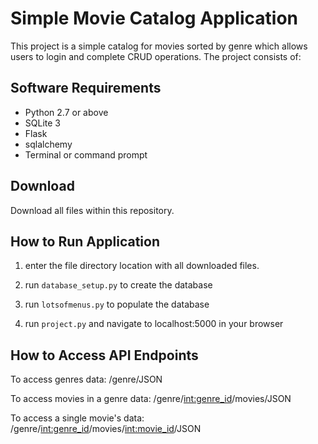 # Simple Movie Catalog Application
This project is a simple catalog for movies sorted by genre which allows users to login and complete CRUD operations.
The project consists of:


## Software Requirements
* Python 2.7 or above
* SQLite 3
* Flask
* sqlalchemy
* Terminal or command prompt

## Download
Download all files within this repository.

## How to Run Application

1. enter the file directory location with all downloaded files. 

2. run `database_setup.py` to create the database

3. run `lotsofmenus.py` to populate the database

4. run `project.py` and navigate to localhost:5000 in your browser


## How to Access API Endpoints

To access genres data: /genre/JSON

To access movies in a genre data: /genre/<int:genre_id>/movies/JSON

To access a single movie's data: /genre/<int:genre_id>/movies/<int:movie_id>/JSON
